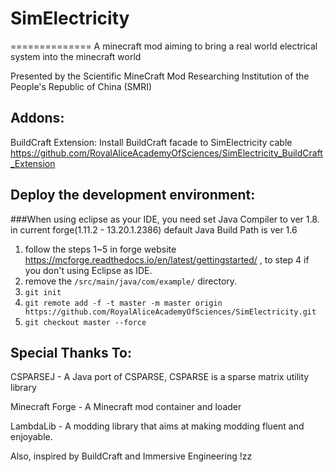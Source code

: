 # SimElectricity
==============
A minecraft mod aiming to bring a real world electrical system into the minecraft world

Presented by the Scientific MineCraft Mod Researching Institution of the People's Republic of China (SMRI)

## Addons:
BuildCraft Extension:
Install BuildCraft facade to SimElectricity cable
https://github.com/RoyalAliceAcademyOfSciences/SimElectricity_BuildCraft_Extension

## Deploy the development environment:
###When using eclipse as your IDE, you need set Java Compiler to ver 1.8. in current
forge(1.11.2 - 13.20.1.2386) default Java Build Path is ver 1.6
1. follow the steps 1~5 in forge website https://mcforge.readthedocs.io/en/latest/gettingstarted/ , to step 4 if you don't using Eclipse as IDE.
2. remove the `/src/main/java/com/example/` directory.
3. `git init`
4. `git remote add -f -t master -m master origin https://github.com/RoyalAliceAcademyOfSciences/SimElectricity.git`
5. `git checkout master --force`

## Special Thanks To:

CSPARSEJ - A Java port of CSPARSE, CSPARSE is a sparse matrix utility library

Minecraft Forge - A Minecraft mod container and loader

LambdaLib - A modding library that aims at making modding fluent and enjoyable.

Also, inspired by BuildCraft and Immersive Engineering !zz
